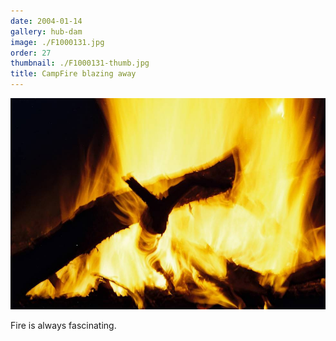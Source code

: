 ```yaml
---
date: 2004-01-14
gallery: hub-dam
image: ./F1000131.jpg
order: 27
thumbnail: ./F1000131-thumb.jpg
title: CampFire blazing away
---
```


![CampFire blazing away](./F1000131.jpg)

Fire is always fascinating.